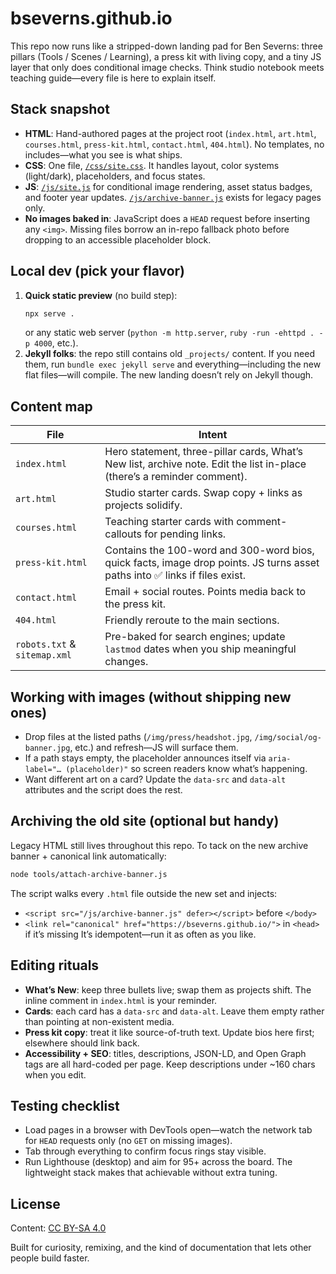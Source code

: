 # bseverns.github.io

This repo now runs like a stripped-down landing pad for Ben Severns: three pillars (Tools / Scenes / Learning), a press kit with living copy, and a tiny JS layer that only does conditional image checks. Think studio notebook meets teaching guide—every file is here to explain itself.

## Stack snapshot
- **HTML**: Hand-authored pages at the project root (`index.html`, `art.html`, `courses.html`, `press-kit.html`, `contact.html`, `404.html`). No templates, no includes—what you see is what ships.
- **CSS**: One file, [`/css/site.css`](css/site.css). It handles layout, color systems (light/dark), placeholders, and focus states.
- **JS**: [`/js/site.js`](js/site.js) for conditional image rendering, asset status badges, and footer year updates. [`/js/archive-banner.js`](js/archive-banner.js) exists for legacy pages only.
- **No images baked in**: JavaScript does a `HEAD` request before inserting any `<img>`. Missing files borrow an in-repo fallback photo before dropping to an accessible placeholder block.

## Local dev (pick your flavor)
1. **Quick static preview** (no build step):
   ```bash
   npx serve .
   ```
   or any static web server (`python -m http.server`, `ruby -run -ehttpd . -p 4000`, etc.).
2. **Jekyll folks**: the repo still contains old `_projects/` content. If you need them, run `bundle exec jekyll serve` and everything—including the new flat files—will compile. The new landing doesn’t rely on Jekyll though.

## Content map
| File | Intent |
| --- | --- |
| `index.html` | Hero statement, three-pillar cards, What’s New list, archive note. Edit the list in-place (there’s a reminder comment). |
| `art.html` | Studio starter cards. Swap copy + links as projects solidify. |
| `courses.html` | Teaching starter cards with comment-callouts for pending links. |
| `press-kit.html` | Contains the 100-word and 300-word bios, quick facts, image drop points. JS turns asset paths into ✅ links if files exist. |
| `contact.html` | Email + social routes. Points media back to the press kit. |
| `404.html` | Friendly reroute to the main sections. |
| `robots.txt` & `sitemap.xml` | Pre-baked for search engines; update `lastmod` dates when you ship meaningful changes. |

## Working with images (without shipping new ones)
- Drop files at the listed paths (`/img/press/headshot.jpg`, `/img/social/og-banner.jpg`, etc.) and refresh—JS will surface them.
- If a path stays empty, the placeholder announces itself via `aria-label="… (placeholder)"` so screen readers know what’s happening.
- Want different art on a card? Update the `data-src` and `data-alt` attributes and the script does the rest.

## Archiving the old site (optional but handy)
Legacy HTML still lives throughout this repo. To tack on the new archive banner + canonical link automatically:
```bash
node tools/attach-archive-banner.js
```
The script walks every `.html` file outside the new set and injects:
- `<script src="/js/archive-banner.js" defer></script>` before `</body>`
- `<link rel="canonical" href="https://bseverns.github.io/">` in `<head>` if it’s missing
It’s idempotent—run it as often as you like.

## Editing rituals
- **What’s New**: keep three bullets live; swap them as projects shift. The inline comment in `index.html` is your reminder.
- **Cards**: each card has a `data-src` and `data-alt`. Leave them empty rather than pointing at non-existent media.
- **Press kit copy**: treat it like source-of-truth text. Update bios here first; elsewhere should link back.
- **Accessibility + SEO**: titles, descriptions, JSON-LD, and Open Graph tags are all hard-coded per page. Keep descriptions under ~160 chars when you edit.

## Testing checklist
- Load pages in a browser with DevTools open—watch the network tab for `HEAD` requests only (no `GET` on missing images).
- Tab through everything to confirm focus rings stay visible.
- Run Lighthouse (desktop) and aim for 95+ across the board. The lightweight stack makes that achievable without extra tuning.

## License
Content: [CC BY-SA 4.0](https://creativecommons.org/licenses/by-sa/4.0/)

Built for curiosity, remixing, and the kind of documentation that lets other people build faster.
